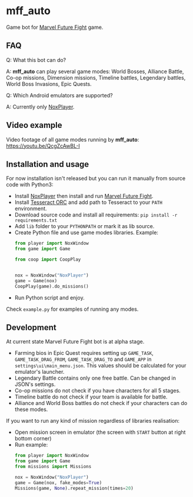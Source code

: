 # mff_auto
Game bot for [Marvel Future Fight](https://play.google.com/store/apps/details?id=com.netmarble.mherosgb&hl=ru) game.

## FAQ
Q: What this bot can do?

A: **mff_auto** can play several game modes: World Bosses, Alliance Battle, Co-op missions, Dimension missions, Timeline battles, Legendary battles, World Boss Invasions, Epic Quests.

Q: Which Android emulators are supported?

A: Currently only [NoxPlayer](https://bignox.com).

## Video example

Video footage of all game modes running by **mff_auto**: https://youtu.be/QcgZcAwBL-I

## Installation and usage

For now installation isn't released but you can run it manually from source code with Python3:

- Install [NoxPlayer](https://bignox.com) then install and run [Marvel Future Fight](https://play.google.com/store/apps/details?id=com.netmarble.mherosgb&hl=ru).
- Install [Tesseract ORC](https://github.com/tesseract-ocr/tesseract) and add path to Tesseract to your ```PATH``` environment.
- Download source code and install all requirements: ```pip install -r requirements.txt```
- Add ```lib``` folder to your ```PYTHONPATH``` or mark it as lib source.
- Create Python file and use game modes libraries. Example:
    ```python
    from player import NoxWindow
    from game import Game
    
    from coop import CoopPlay
    
    
    nox = NoxWindow("NoxPlayer")
    game = Game(nox)
    CoopPlay(game).do_missions()
    ```
- Run Python script and enjoy.

Check `example.py` for examples of running any modes.

## Development

At current state Marvel Future Fight bot is at alpha stage.

- Farming bios in Epic Quest requires setting up `GAME_TASK`, `GAME_TASK_DRAG_FROM`, `GAME_TASK_DRAG_TO` and `GAME_APP`
in `settings\ui\main_menu.json`. This values should be calculated for your emulator's launcher.
- Legendary Battle contains only one free battle. Can be changed in JSON's settings.
- Co-op missions do not check if you have characters for all 5 stages.
- Timeline battle do not check if your team is available for battle.
- Alliance and World Boss battles do not check if your characters can do these modes.

If you want to run any kind of mission regardless of libraries realisation:
- Open mission screen in emulator (the screen with `START` button at right bottom corner)
- Run example:
    ```python
    from player import NoxWindow
    from game import Game
    from missions import Missions
    
    nox = NoxWindow("NoxPlayer")
    game = Game(nox, fake_modes=True)
    Missions(game, None).repeat_mission(times=20)
    ```
